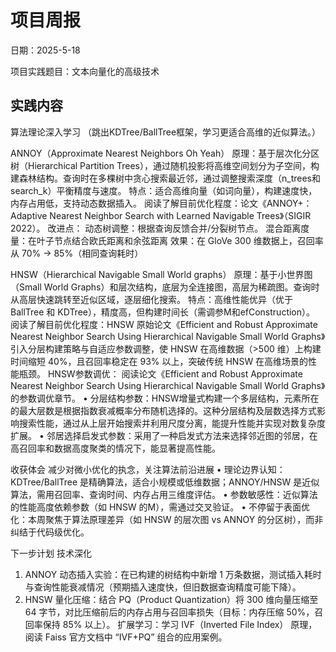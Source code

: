 # 项目周报

日期：2025-5-18

项目实践题目：文本向量化的高级技术

## 实践内容

算法理论深入学习
（跳出KDTree/BallTree框架，学习更适合高维的近似算法。）

ANNOY（Approximate Nearest Neighbors Oh Yeah）
原理：基于层次化分区树（Hierarchical Partition Trees），通过随机投影将高维空间划分为子空间，构建森林结构。查询时在多棵树中贪心搜索最近邻，通过调整搜索深度（n_trees和search_k）平衡精度与速度。
特点：适合高维向量（如词向量），构建速度快，内存占用低，支持动态数据插入。
阅读了解目前优化程度：论文《ANNOY+：Adaptive Nearest Neighbor Search with Learned Navigable Trees》（SIGIR 2022）。
改进点：
动态树调整：根据查询反馈合并/分裂树节点。
混合距离度量：在叶子节点结合欧氏距离和余弦距离
效果：在 GloVe 300 维数据上，召回率从 70% → 85%（相同查询耗时）

HNSW（Hierarchical Navigable Small World graphs）
原理：基于小世界图（Small World Graphs）和层次结构，底层为全连接图，高层为稀疏图。查询时从高层快速跳转至近似区域，逐层细化搜索。
特点：高维性能优异（优于 BallTree 和 KDTree），精度高，但构建时间长（需调参M和efConstruction）。
阅读了解目前优化程度：HNSW 原始论文《Efficient and Robust Approximate Nearest Neighbor Search Using Hierarchical Navigable Small World Graphs》引入分层构建策略与自适应参数调整，使 HNSW 在高维数据（>500 维）上构建时间缩短 40%，且召回率稳定在 93% 以上，突破传统 HNSW 在高维场景的性能瓶颈。
HNSW参数调优：
阅读论文《Efficient and Robust Approximate Nearest Neighbor Search Using Hierarchical Navigable Small World Graphs》的参数调优章节。
•	分层结构参数：HNSW增量式构建一个多层结构，元素所在的最大层数是根据指数衰减概率分布随机选择的。这种分层结构及层数选择方式影响搜索性能，通过从上层开始搜索并利用尺度分离，能提升性能并实现对数复杂度扩展。
•	邻居选择启发式参数：采用了一种启发式方法来选择邻近图的邻居，在高召回率和数据高度聚类的情况下，能显著提高性能。

收获体会
减少对微小优化的执念，关注算法前沿进展
•	理论边界认知：KDTree/BallTree 是精确算法，适合小规模或低维数据；ANNOY/HNSW 是近似算法，需用召回率、查询时间、内存占用三维度评估。
•	参数敏感性：近似算法的性能高度依赖参数（如 HNSW 的M），需通过交叉验证。
•	不停留于表面优化：本周聚焦于算法原理差异（如 HNSW 的层次图 vs ANNOY 的分区树），而非纠结于代码级优化。

下一步计划
技术深化
1.	ANNOY 动态插入实验：在已构建的树结构中新增 1 万条数据，测试插入耗时与查询性能衰减情况（预期插入速度快，但旧数据查询精度可能下降）。
2.	HNSW 量化压缩：结合 PQ（Product Quantization）将 300 维向量压缩至 64 字节，对比压缩前后的内存占用与召回率损失（目标：内存压缩 50%，召回率保持 85% 以上）。
扩展学习：学习 IVF（Inverted File Index） 原理，阅读 Faiss 官方文档中 “IVF+PQ” 组合的应用案例。






